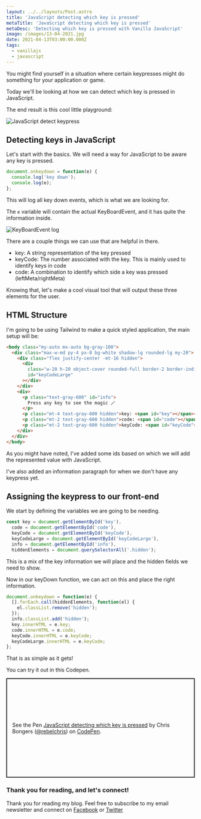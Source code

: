 ```yaml
---
layout: ../../layouts/Post.astro
title: 'JavaScript detecting which key is pressed'
metaTitle: 'JavaScript detecting which key is pressed'
metaDesc: 'Detecting which key is pressed with Vanilla JavaScript'
image: /images/13-04-2021.jpg
date: 2021-04-13T03:00:00.000Z
tags:
  - vanillajs
  - javascript
---
```


You might find yourself in a situation where certain keypresses might do something for your application or game.

Today we'll be looking at how we can detect which key is pressed in JavaScript.

The end result is this cool little playground:

![JavaScript detect keypress](https://cdn.hashnode.com/res/hashnode/image/upload/v1617951849345/d-f651Yu_.gif)

## Detecting keys in JavaScript

Let's start with the basics. We will need a way for JavaScript to be aware any key is pressed.

```js
document.onkeydown = function(e) {
  console.log('key down');
  console.log(e);
};
```

This will log all key down events, which is what we are looking for.

The `e` variable will contain the actual KeyBoardEvent, and it has quite the information inside.

![KeyBoardEvent log](https://cdn.hashnode.com/res/hashnode/image/upload/v1617950084879/qhTg11Mu-.png)

There are a couple things we can use that are helpful in there.

- key: A string representation of the key pressed
- keyCode: The number associated with the key. This is mainly used to identify keys in code
- code: A combination to identify which side a key was pressed (leftMeta/rightMeta)

Knowing that, let's make a cool visual tool that will output these three elements for the user.

## HTML Structure

I'm going to be using Tailwind to make a quick styled application, the main setup will be:

```html
<body class="my-auto mx-auto bg-gray-100">
  <div class="max-w-md py-4 px-8 bg-white shadow-lg rounded-lg my-20">
    <div class="flex justify-center -mt-16 hidden">
      <div
        class="w-20 h-20 object-cover rounded-full border-2 border-indigo-500 flex items-center justify-center bg-white text-3xl"
        id="keyCodeLarge"
      ></div>
    </div>
    <div>
      <p class="text-gray-600" id="info">
        Press any key to see the magic 🪄
      </p>
      <p class="mt-4 text-gray-600 hidden">key: <span id="key"></span></p>
      <p class="mt-2 text-gray-600 hidden">code: <span id="code"></span></p>
      <p class="mt-2 text-gray-600 hidden">keyCode: <span id="keyCode"></span></p>
    </div>
  </div>
</body>
```

As you might have noted, I've added some ids based on which we will add the represented value with JavaScript.

I've also added an information paragraph for when we don't have any keypress yet.

## Assigning the keypress to our front-end

We start by defining the variables we are going to be needing.

```js
const key = document.getElementById('key'),
  code = document.getElementById('code'),
  keyCode = document.getElementById('keyCode'),
  keyCodeLarge = document.getElementById('keyCodeLarge'),
  info = document.getElementById('info'),
  hiddenElements = document.querySelectorAll('.hidden');
```

This is a mix of the key information we will place and the hidden fields we need to show.

Now in our keyDown function, we can act on this and place the right information.

```js
document.onkeydown = function(e) {
  [].forEach.call(hiddenElements, function(el) {
    el.classList.remove('hidden');
  });
  info.classList.add('hidden');
  key.innerHTML = e.key;
  code.innerHTML = e.code;
  keyCode.innerHTML = e.keyCode;
  keyCodeLarge.innerHTML = e.keyCode;
};
```

That is as simple as it gets!

You can try it out in this Codepen.

<p class="codepen" data-height="265" data-theme-id="dark" data-default-tab="result" data-user="rebelchris" data-slug-hash="eYgePZZ" style="height: 265px; box-sizing: border-box; display: flex; align-items: center; justify-content: center; border: 2px solid; margin: 1em 0; padding: 1em;" data-pen-title="JavaScript detecting which key is pressed">
  <span>See the Pen <a href="https://codepen.io/rebelchris/pen/eYgePZZ">
  JavaScript detecting which key is pressed</a> by Chris Bongers (<a href="https://codepen.io/rebelchris">@rebelchris</a>)
  on <a href="https://codepen.io">CodePen</a>.</span>
</p>
<script async src="https://cpwebassets.codepen.io/assets/embed/ei.js"></script>

### Thank you for reading, and let's connect!

Thank you for reading my blog. Feel free to subscribe to my email newsletter and connect on [Facebook](https://www.facebook.com/DailyDevTipsBlog) or [Twitter](https://twitter.com/DailyDevTips1)
